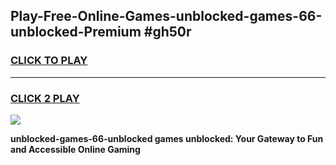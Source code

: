 
## Play-Free-Online-Games-unblocked-games-66-unblocked-Premium #gh50r
<h3>
<a href="https://premium.freeplayer.one?title=unblocked-games-66-unblocked&ref=8M">CLICK TO PLAY</a></h3>
<hr>

<h3>
<a href="https://premium.freeplayer.one?title=unblocked-games-66-unblocked&ref=8M">CLICK 2 PLAY</a>
  
</h3>

<a href="https://premium.freeplayer.one?title=unblocked-games-66-unblocked&ref=8M"><img src="https://clearcache.store/games.png"></a>


**unblocked-games-66-unblocked games unblocked: Your Gateway to Fun and Accessible Online Gaming**
